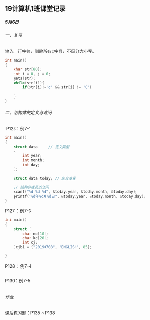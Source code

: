 ## 19计算机1班课堂记录

##### 5月6日

###### 一、复习

输入一行字符，删除所有c字母，不区分大小写。

```c
int main()
{
    char str[80];
    int i = 0, j = 0;
    gets(str);
    while(str[i]){
        if(str[i]!='c' && str[i] != 'C')
            
    }
}
```



###### 二、结构体的定义与访问

​	P123：例7-1

```c
int main()
{
    struct data     // 定义类型
    {
        int year;
        int month;
        int day;
    };
    
    struct data today; // 定义变量
    
    // 结构体成员的访问
    scanf("%d %d %d", &today.year, &today.month, &today.day);
    printf("%d年%d月%d日", &today.year, &today.month, &today.day);
}
```

P127 ：例7-3

```c
int main()
{
    struct {
        char no[10];
        char kc[20];
        int cj;
    }cjb1 = {"20190708", "ENGLISH", 85};
    
}
```

P128 ：例7-4

```c
```

P130：例7-5

```c
```

###### 作业

课后练习题：P135 ~ P138